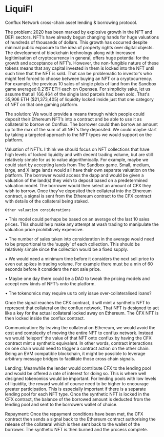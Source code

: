 
# LiquiFI

Conflux Network cross-chain asset lending & borrowing protocol.


The problem: 2020 has been marked by explosive growth in the NFT and DEFI sectors. NFT’s have already begun changing hands for huge valuations of hundreds of thousands of dollars. This growth has occurred despite minimal public exposure to the idea of property rights over digital objects. The development of blockchain technology along with increased legitimisation of cryptocurrency in general, offers huge potential for the growth and acceptance of NFT’s. However, the non-fungible nature of these tokens means that any capital invested in them is locked into the NFT until such time that the NFT is sold. That can be problematic to investor’s who might feel forced to choose between buying an NFT or a cryptocurrency. For example, the previous 10 sales of single plots of land from the Sandbox game averaged 0.2157 ETH each on Opensea. For simplicity sake, let us assume that all 166,464 of the single land parcels had been sold. That's 35,906 ETH ($21,373,405) of liquidity locked inside just that one category of NFT on that one gaming platform.

The solution: We would provide a means through which people could deposit their Ethereum NFT’s into a contract and be able to use it as collateral to borrow on Conflux. The borrower could then borrow an amount up to the max of the sum of all NFT’s they deposited. We could maybe start by taking a targeted approach to the NFT types we would support on the platform. 


Valuation of NFT’s.
I think we should focus on NFT collections that have high levels of locked liquidity and with decent trading volume, but are still relatively simple for us to value algorithmically. For example, maybe we could start by accepting lands from The Sandbox game. Small, medium, large, and X large lands would all have their own separate valuation on the platform. The borrower would access the dapp and would be given a valuation of the land(s) they wish to deposit based on a predetermined valuation model. The borrower would then select an amount of CFX they wish to borrow. Once they’ve deposited their collateral into the Ethereum contract, a signal is sent from the Ethereum contract to the CFX contract with details of the collateral being staked. 

	Other valuation considerations
•	This model could perhaps be based on an average of the last 10 sales prices. This should help make any attempt at wash trading to manipulate the valuation price prohibitively expensive.

•	The number of sales taken into consideration in the average would need to be proportional to the ‘supply’ of each collection. This should be relatively simple since the collection would be a fixed supply.

•	We would need a minimum time before it considers the next sell price to even out spikes in trading volume. For example there must be a min of 60 seconds before it considers the next sale price.

•	Maybe one day there could be a DAO to tweak the pricing models and accept new kinds of NFT’s onto the platform.

•	The tokenomics may require us to only issue over-collateralised loans?


Once the signal reaches the CFX contract, it will mint a synthetic NFT to represent that collateral on the conflux network. That NFT is designed to act like a key for the actual collateral locked away on Ethereum. The CFX NFT is then locked inside the conflux contract. 


Communication:
By leaving the collateral on Ethereum, we would avoid the cost and complexity of moving the entire NFT to conflux network. Instead we would ‘teleport’ the value of that NFT onto conflux by having the CFX contract mint a synthetic equivalent. In other words, contract interactions on one chain would need to trigger a contract action on the other chain. Being an EVM compatible blockchain, it might be possible to leverage arbitrary message bridges to facilitate those cross chain signals.


Lending:
Meanwhile the lender would contribute CFX to the lending pool and would be offered a rate of interest for doing so. This is where well designed tokenomics would be important. For lending pools with low levels of liquidity, the reward would of course need to be higher to encourage greater participation. This is especially important if there is a separate lending pool for each NFT type. Once the synthetic NFT is locked in the CFX contract, the balance of the borrowed amount is deducted from the lending pool and sent to the borrowers wallet of choice. 


Repayment:
Once the repayment conditions have been met, the CFX contract then sends a signal back to the Ethereum contract authorising the release of the collateral which is then sent back to the wallet of the borrower. The synthetic NFT is then burned and the process complete.


 
